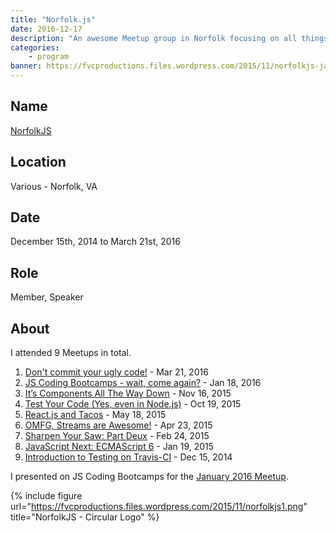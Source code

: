 ```yaml
---
title: "Norfolk.js"
date: 2016-12-17
description: "An awesome Meetup group in Norfolk focusing on all things JS!"
categories:
    - program
banner: https://fvcproductions.files.wordpress.com/2015/11/norfolkjs-jan-2016-0041.jpg
---
```


## Name

[NorfolkJS](https://www.meetup.com/NorfolkJS "NorfolkJS")

## Location

Various - Norfolk, VA

## Date

December 15th, 2014 to March 21st, 2016

## Role

Member, Speaker

## About

I attended 9 Meetups in total.

1.  [Don't commit your ugly code!](https://www.meetup.com/NorfolkJS/events/229326804/) - Mar 21, 2016
2.  [JS Coding Bootcamps - wait, come again?](https://www.meetup.com/NorfolkJS/events/227490794/) - Jan 18, 2016
3.  [It’s Components All The Way Down](https://www.meetup.com/NorfolkJS/events/226152804/) - Nov 16, 2015
4.  [Test Your Code (Yes, even in Node.js)](https://www.meetup.com/NorfolkJS/events/225329829/) - Oct 19, 2015
5.  [React.js and Tacos](https://www.meetup.com/NorfolkJS/events/222358449/) - May 18, 2015
6.  [OMFG, Streams are Awesome!](https://www.meetup.com/NorfolkJS/events/221239139/) - Apr 23, 2015
7.  [Sharpen Your Saw: Part Deux](https://www.meetup.com/NorfolkJS/events/219185162/) - Feb 24, 2015
8.  [JavaScript Next: ECMAScript 6](https://www.meetup.com/NorfolkJS/events/219184709/) - Jan 19, 2015
9.  [Introduction to Testing on Travis-CI](https://www.meetup.com/NorfolkJS/events/213364882/) - Dec 15, 2014

I presented on JS Coding Bootcamps for the [January 2016 Meetup](meetup.com/NorfolkJS/events/227490794).

{% include figure url="https://fvcproductions.files.wordpress.com/2015/11/norfolkjs1.png" title="NorfolkJS - Circular Logo" %}
